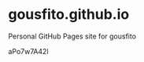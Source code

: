 # gousfito.github.io
Personal GitHub Pages site for gousfito







































aPo7w7A42l
